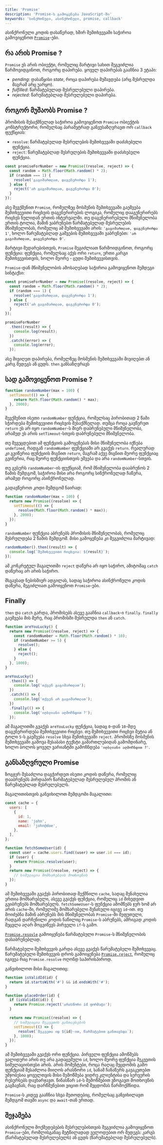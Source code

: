 ```yaml
---
title: 'Promise'
description: 'Promise-ს გამოყენება JavaScript-ში'
keywords: 'სინქრონული, ასინქრონული, promise, callback'
---
```


ასინქრონული კოდის დასაწერად, ხშირ შემთხვევაში საჭიროა გამოვიყენოთ [`Promise`](https://developer.mozilla.org/en-US/docs/Web/JavaScript/Reference/Global_Objects/Promise)-ები.

## რა არის Promise ?

`Promise` ეს არის ობიექტი, რომელიც მარტივი სახით შეგვიძლია წარმოვიდგინოთ, როგორც დაპირება. ყოველ დაპირებას გააჩნია 3 ეტაპი:

- _pending_: დასაწყისი _state_, როცა დაპირება მუშავდება (არც შესრულდა მაგრამ არც უარყო).
- _fulfilled_: წარმატებულად შესრულებული დაპირება.
- _rejected_: წარუმატებლად შესრულებული დაპირება.

## როგორ მუშაობს Promise ?

პრომისის შესაქმნელად საჭიროა გამოვიყენოთ `Promise` ობიექტის კონსტრუქტორი, რომელსაც პარამეტრად განვუსაზღვრავთ ორ `callback` ფუქნციას:

- `resolve`: წარმატებულად შესრულების შემთხვევაში დაძახებული ფუნქცია.
- `reject`: წარუმატებლად შესრულების შემთხვევაში დაძახებული ფუნქცია.

```js
const promiseForNumber = new Promise((resolve, reject) => {
  const random = Math.floor(Math.random() * 2);
  if (random === 1) {
    resolve('გაგიმართლათ, დაგენერირდა 1');
  } else {
    reject('არ გაგიმართლათ, დაგენერირდა 0');
  }
});
```

ასე შევქმენით `Promise`, რომელზეც მოსმენის შემთხვევაში გაეშვება შემთხვევითი რიცხვის დაგენერირების ლოგიკა, რომელიც დააგენერირებს რიცხვს ნულიდან ერთის ინტერვალში.
თუ დაგენერირებული მნიშვნელობა ერთის ტოლია, მაშინ ვაბრუნებთ წარმატებულად შესრულების მნიშვნელობას, რომელიც ამ შემთხვევაში არის: `'გაგიმართლათ, დაგენერირდა 1'`,
ხოლო წარუმატებლად გაშვების შემთხვევაში ვაბრუნებთ: `'არ გაგიმართლათ, დაგენერირდა 0'`.

მარტივი შედარებისთვის, `Promise` შეგიძლიათ წარმოიდგინოთ, როგორც ფუნქცია:
ფუნქცია, რომელსაც აქვს ორი `return`, ერთი კარგი შემთხვევისთვის, ხოლო მეორე - ცუდი შემთხვევისთვის.

`Promise`-დან მნიშვნელობის ამოსაღებად საჭიროა გამოვიყენოთ შემდეგი სინტაქსი:

```js
const promiseForNumber = new Promise((resolve, reject) => {
  const random = Math.floor(Math.random() * 2);
  if (random === 1) {
    resolve('გაგიმართლათ, დაგენერირდა 1');
  } else {
    reject('არ გაგიმართლათ, დაგენერირდა 0');
  }
});

promiseForNumber
  .then((result) => {
    console.log(result);
  })
  .catch((error) => {
    console.log(error);
  });
```

ასე მივიღეთ დაპირება, რომელზეც მოსმენის შემთხვევაში მივიღებთ ან კარგ შედეგს ან ცუდს.
`then` განსაზღვრავს

## სად გამოვიყენოთ Promise ?


```js
function randomNumber(max = 100) {
  setTimeout(() => {
    return Math.floor(Math.random() * max);
  }, 2000);
}
```

შევქმენით ისეთი `randomNumber` ფუნქცია, რომელსაც პირობითად 2 წამი სჭირდება შემთხვევითი რიცხვის შესაქმნელად. თუმცა როცა გავწერეთ `return` ეს არ იყო `randomNumber`-ს მიერ დაბრუნებული მნიშვნელობა, არამედ ეს არის `setTimeout`-სთვის დაბრუნებული მნიშვნელობა.

თუ შევეცდებით ამ ფუნქციის გამოყენებას მისი მნიშვნელობა იქნება `undefined`, რადგან `randomNumber` ფუნქციაში არ გვაქვს `return`. რეალურად კი გვიწერია ფუნქციის შიგნით `return`, მაგრამ აქვე შიგნით მეორე ფუნქციაც გვიწერია, რაც მეორე ფუნქციისთვის ეშვება და არა `randomNumber`-სთვის.

თუ გვსურს `randomNumber`-ის ფუქნციამ, რომ მნიშვნელობა დააბრუნოს 2 წამის შემდგომ, საჭიროა მისი არა როგორც სინქრონულად ჩაწერა, არამედ როგორც ასინქრონულად.

გადავწეროთ კოდი შემდგომ ნაირად:

```js
function randomNumber(max = 100) {
  return new Promise((resolve) => {
    setTimeout(() => {
      resolve(Math.floor(Math.random() * max));
    }, 2000);
  });
}
```

`randomNumber` ფუნქცია აბრუნებს პრომისის მნიშვნელობას, რომელიც შესრულდება 2 წამის შემდგომ. მისი გამოყენება კი შეგვიძლია მარტივად:

```js
randomNumber().then((result) => {
  console.log(`შემთხვევითი რიცხვია: ${result}`);
});
```

ამ კონკრეტულ მაგალითში `reject` დაწერა არ იყო საჭირო, ამიტომაც `catch` დაწერაც არ არის საჭირო.

მსგავსად ნებისმიერ ადგილას, სადაც საჭიროა ასინქრონული კოდის დაწერა, შეგიძლიათ გამოიყენოთ `Promise`-ები.

## Finally

`then` და `catch` გარდა, პრომისებს ასევე გააჩნია `callback`-ი `finally`. `finally` გაეშვება მის მერე, რაც პრომისში შესრულდა
`then` ან `catch`.

```js
function areYouLucky() {
  return new Promise((resolve, reject) => {
    const randomNumber = Math.floor(Math.random() * 10);
    if (randomNumber >= 5) {
      resolve();
    } else {
      reject();
    }
  }, 1000);
}

areYouLucky()
  .then(() => {
    console.log('თქვენ გაგიმართლათ');
  })
  .catch(() => {
    console.log('თქვენ არ გაგიმართლათ');
  })
  .finally(() => {
    console.log('იღბლიანი აღმოჩნდით ?');
  });
```

ამ მაგალითში გვაქვს `areYouLucky` ფუნქცია, სადაც `0`-დან `10`-მდე დაგენერირდება შემთხვევითი რიცხვი. თუ შემთხვევითი
რიცხვი მეტია ან ტოლი `5`-ს გაეშვება `resolve` სხვა შემთხვევაში `reject`. პრომისზე მოსმენის შემთხვევაში გამოვა შესაბასი ტექსტი გამართლებიდან გამომდინარე, ხოლო ბოლოს ყოველ ვარიანტში გამოჩნდება `'იღბლიანი აღმოჩნდით ?'`.

## განსაზღვრული Promise

ზოგჯერ შესაძლოა დაგჭირდეთ ისეთი კოდის დაწერა, რომელიც დააბრუნებს პირდაპირ წარმატებულად შესრულებულ პრომის ან წარუმატებლად შესრულებულს.

მაგალითისთვის განვიხილოთ შემდგომი მაგალითი:

```js
const cache = {
  users: [
    {
      id: 1,
      name: 'john',
      email: 'john@doe',
    },
  ],
};

function fetchSomeUser(id) {
  const user = cache.users.find((user) => user.id === id);
  if (user) {
    return Promise.resolve(user);
  }
  return new Promise((resolve, reject) => {
    // სიმულაცია მომხარებლის მოთხოვნის
  });
}
```

ამ შემთხვევაში გვაქვს პირობითად შექმნილი `cache`, სადაც შენახულია ერთია მომხარებელი, ასევე გვაქვს ფუნქცია, რომელიც `id` მიხედვით გვიბრუნებს მომხარებელს. `fetchSomeUser`-ს ფუნქცია ამომწებს ჯერ ხომ არ არის `cache`-ში, რომელიმე მომხარებელი შენახული იგივე `id`-ით. თუ მოიძებნა მაშინ აბრუნებს მის მნიშვნელობას `Promise`-ში შეფუთული, რადგან დარჩენილი კოდის ნაწილიც `Promise`-ს აბრუნებს, ამრიგად კოდის შეცვლა აღარ მოგვიწევს პირველი `if`-ს გამო.

[`Promise.resovle`](https://developer.mozilla.org/en-US/docs/Web/JavaScript/Reference/Global_Objects/Promise/resolve) გამოიყენება წარმატებული `Promise`-ს მნიშვნელობის დასაბრუნებლად.

წარმატებული შემთხვევის გარდა ასევე გვაქვს წარუმატებელი შემთხვევაც. წარუმატებელი შემთხვევის დროს გამოიყენება [`Promise.reject`](https://developer.mozilla.org/en-US/docs/Web/JavaScript/Reference/Global_Objects/Promise/reject), რომელიც იგივეა რაც `Promise.resolve` ოღონდ საპირისპიროდ.

განვიხილოთ მისი მაგალითიც:

```js
function isValidId(id) {
  return id.startsWith('#') && id.endsWith('#');
}

function placeOrder(id) {
  if (isValidId(id)) {
    return Promise.reject('არასწორი id ფორმატი');
  }

  return new Promise((resolve) => {
    // სიმულაცია შეკვეთის განთავსების
    setTimeout(() => {
      resolve(`შეკვეთა იდ ${id}-ით, წარმატებით განთავსდა`);
    }, 1000);
  });
}
```

ამ შემთხვევაში გვაქვს ორი ფუნქცია. პირველი ფუნქცია ამოწმებს ვალიდური არის თუ არა გადაცემული `id`, ხოლო მეორე ფუნქცია შეკვეთის სიმულაციისთვსი არის. არის მომენტები, როცა რაღაც შეცდომის გამო ფუნქციამ შესაძლოა მიიღოს არასწორი `id`, სანამ ჩანაწერს გავაკეთებთ უმჯობესია ყოველთვის მისი შემოწმება ვიდრე კლიენტისა და სერვერის რესურსებს დავხარჯავთ. წინასწარ `id`-ს შემოწმებით ვზოგავთ მოთხოვნის გაგზავნას, რაც დარწმუნებით ვიცით რომ შეცდომას წარმოქმნიდა.

`Promise`-ს კიდევ გააჩნია სხვა მეთოდებიც, რომელსაც განვიხილავთ შემდგომ თავში `async` და `await`-თან ერთად.

## შეჯამება

ასინქრონული მოქმედებების შესრულებისთვის შეგვიძლია გამოვიყენოთ `Promise`-ები, რომლისგანაც მეტწილადად ველოდებით ორ შედეგს: კარგს (წარმატებულად შესრულებულს) ან ცუდს (წარუმატებლად შესრულებულს).
